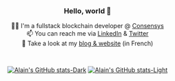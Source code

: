 <div align="center">

### Hello, world 👋

🧑‍💻 I'm a fullstack blockchain developer @ [Consensys](https://github.com/Consensys)  
📫 You can reach me via [LinkedIn](https://www.linkedin.com/in/alainnicolas/) & [Twitter](https://twitter.com/Alain_Ncls/)  
📰 Take a look at my [blog & website](https://alainnicolas.fr) (in French)
  
<br>

[![Alain's GitHub stats-Dark](https://github-readme-stats-psi-two-84.vercel.app/api?username=alainncls&show=reviews,prs_merged,prs_merged_percentage&show_icons=true&rank_icon=percentile&theme=dark#gh-dark-mode-only)]([https://github.com/anuraghazra/github-readme-stats#gh-dark-mode-only](https://github-readme-stats-psi-two-84.vercel.app/api?username=alainncls&show=reviews,prs_merged,prs_merged_percentage&show_icons=true&rank_icon=percentile&theme=dark#gh-dark-mode-only))
[![Alain's GitHub stats-Light](https://github-readme-stats-psi-two-84.vercel.app/api?username=alainncls&show=reviews,prs_merged,prs_merged_percentage&show_icons=true&rank_icon=percentile&theme=default#gh-light-mode-only)](https://github-readme-stats-psi-two-84.vercel.app/api?username=alainncls&show=reviews,prs_merged,prs_merged_percentage&show_icons=true&rank_icon=percentile&theme=default#gh-light-mode-only)

</div>
